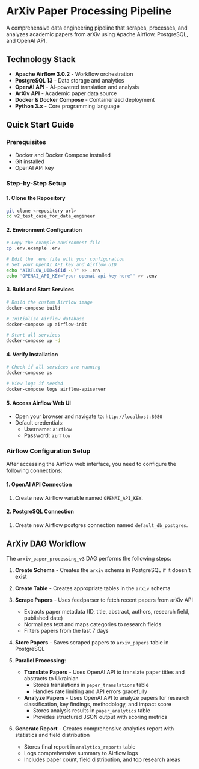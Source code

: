 # ArXiv Paper Processing Pipeline

A comprehensive data engineering pipeline that scrapes, processes, and analyzes academic papers from arXiv using Apache Airflow, PostgreSQL, and OpenAI API.

## Technology Stack
- **Apache Airflow 3.0.2** - Workflow orchestration
- **PostgreSQL 13** - Data storage and analytics
- **OpenAI API** - AI-powered translation and analysis
- **ArXiv API** - Academic paper data source
- **Docker & Docker Compose** - Containerized deployment
- **Python 3.x** - Core programming language

## Quick Start Guide

### Prerequisites
- Docker and Docker Compose installed
- Git installed
- OpenAI API key

### Step-by-Step Setup

#### 1. Clone the Repository
```bash
git clone <repository-url>
cd v2_test_case_for_data_engineer
```

#### 2. Environment Configuration
```bash
# Copy the example environment file
cp .env.example .env

# Edit the .env file with your configuration
# Set your OpenAI API key and Airflow UID
echo "AIRFLOW_UID=$(id -u)" >> .env
echo 'OPENAI_API_KEY="your-openai-api-key-here"' >> .env
```

#### 3. Build and Start Services
```bash
# Build the custom Airflow image
docker-compose build

# Initialize Airflow database
docker-compose up airflow-init

# Start all services
docker-compose up -d
```

#### 4. Verify Installation
```bash
# Check if all services are running
docker-compose ps

# View logs if needed
docker-compose logs airflow-apiserver
```

#### 5. Access Airflow Web UI
- Open your browser and navigate to: `http://localhost:8080`
- Default credentials:
  - Username: `airflow`
  - Password: `airflow`

### Airflow Configuration Setup

After accessing the Airflow web interface, you need to configure the following connections:

#### 1. OpenAI API Connection
1. Create new Airflow variable named `OPENAI_API_KEY`.

#### 2. PostgreSQL Connection
1. Create new Airflow postgres connection named `default_db_postgres`.

## ArXiv DAG Workflow

The `arxiv_paper_processing_v3` DAG performs the following steps:

1. **Create Schema** - Creates the `arxiv` schema in PostgreSQL if it doesn't exist

2. **Create Table** - Creates appropriate tables in the `arxiv` schema

3. **Scrape Papers** - Uses feedparser to fetch recent papers from arXiv API
   - Extracts paper metadata (ID, title, abstract, authors, research field, published date)
   - Normalizes text and maps categories to research fields
   - Filters papers from the last 7 days

4. **Store Papers** - Saves scraped papers to `arxiv_papers` table in PostgreSQL

5. **Parallel Processing**:
   - **Translate Papers** - Uses OpenAI API to translate paper titles and abstracts to Ukrainian
     - Stores translations in `paper_translations` table
     - Handles rate limiting and API errors gracefully
   - **Analyze Papers** - Uses OpenAI API to analyze papers for research classification, key findings, methodology, and impact score
     - Stores analysis results in `paper_analytics` table
     - Provides structured JSON output with scoring metrics

6. **Generate Report** - Creates comprehensive analytics report with statistics and field distribution
   - Stores final report in `analytics_reports` table
   - Logs comprehensive summary to Airflow logs
   - Includes paper count, field distribution, and top research areas
